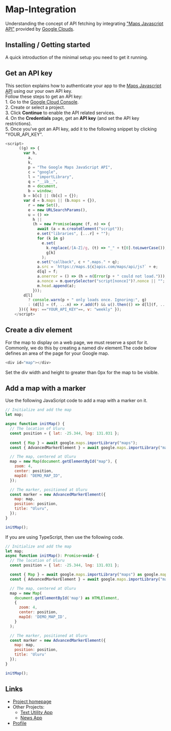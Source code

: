 # Map-Integration
Understanding the concept of API fetching by integrating <a href = "https://console.cloud.google.com/apis/library/maps-backend.googleapis.com?project=maps-api-437207">"Maps Javascript API"</a> provided by <a href="https://console.cloud.google.com/">Google Clouds</a>.

## Installing / Getting started
A quick introduction of the minimal setup you need to get it running.

## Get an API key
This section explains how to authenticate your app to the <a href = "https://console.cloud.google.com/apis/library/maps-backend.googleapis.com?project=maps-api-437207">Maps Javascript API</a> using our your own API key.
<br>Follow these steps to get an API key:
<br>1. Go to the <a href="https://console.cloud.google.com/">Google Cloud Console</a>.
<br>2. Create or select a project.
<br>3. Click <b>Continue</b> to enable the API related services.
<br>4. On the <b>Credentials</b> page, get an <b>API key</b> (and set the API key restrictions).
<br>5. Once you've got an API key, add it to the following snippet by clicking "YOUR_API_KEY".

```js
<script>
      ((g) => {
        var h,
          a,
          k,
          p = "The Google Maps JavaScript API",
          c = "google",
          l = "importLibrary",
          q = "__ib__",
          m = document,
          b = window;
        b = b[c] || (b[c] = {});
        var d = b.maps || (b.maps = {}),
          r = new Set(),
          e = new URLSearchParams(),
          u = () =>
            h ||
            (h = new Promise(async (f, n) => {
              await (a = m.createElement("script"));
              e.set("libraries", [...r] + "");
              for (k in g)
                e.set(
                  k.replace(/[A-Z]/g, (t) => "_" + t[0].toLowerCase()),
                  g[k]
                );
              e.set("callback", c + ".maps." + q);
              a.src = `https://maps.${c}apis.com/maps/api/js?` + e;
              d[q] = f;
              a.onerror = () => (h = n(Error(p + " could not load.")));
              a.nonce = m.querySelector("script[nonce]")?.nonce || "";
              m.head.append(a);
            }));
        d[l]
          ? console.warn(p + " only loads once. Ignoring:", g)
          : (d[l] = (f, ...n) => r.add(f) && u().then(() => d[l](f, ...n)));
      })({ key: =="YOUR_API_KEY"==, v: "weekly" });
    </script>
```

## Create a div element
For the map to display on a web page, we must reserve a spot for it. Commonly, we do this by creating a named div element.The code below defines an area of the page for your Google map.
``` js
<div id="map"></div>
```
Set the div width and height to greater than 0px for the map to be visible.

## Add a map with a marker
Use the following JavaScript code to add a map with a marker on it.

``` js
// Initialize and add the map
let map;

async function initMap() {
  // The location of Uluru
  const position = { lat: -25.344, lng: 131.031 };
  
  const { Map } = await google.maps.importLibrary("maps");
  const { AdvancedMarkerElement } = await google.maps.importLibrary("marker");

  // The map, centered at Uluru
  map = new Map(document.getElementById("map"), {
    zoom: 4,
    center: position,
    mapId: "DEMO_MAP_ID",
  });

  // The marker, positioned at Uluru
  const marker = new AdvancedMarkerElement({
    map: map,
    position: position,
    title: "Uluru",
  });
}

initMap();
```
If you are using TypeScript, then use the following code.

``` js
// Initialize and add the map
let map;
async function initMap(): Promise<void> {
  // The location of Uluru
  const position = { lat: -25.344, lng: 131.031 };

  const { Map } = await google.maps.importLibrary("maps") as google.maps.MapsLibrary;
  const { AdvancedMarkerElement } = await google.maps.importLibrary("marker") as google.maps.MarkerLibrary;

  // The map, centered at Uluru
  map = new Map(
    document.getElementById('map') as HTMLElement,
    {
      zoom: 4,
      center: position,
      mapId: 'DEMO_MAP_ID',
    }
  );

  // The marker, positioned at Uluru
  const marker = new AdvancedMarkerElement({
    map: map,
    position: position,
    title: 'Uluru'
  });
}

initMap();
```

[comment]: # "## Developing
In order to develop the project, follow these steps"
[comment]: # "### Building
To build the project for deployment, follow these steps"
[comment]: # "### Deploying/Publishing
To deploy the project to a server, follow these steps"
[comment]: # "## Features"
[comment]: # "## Contributing"

## Links

- <a href = "https://github.com/Roshan9807950330/Map-Integration">Project homepage</a>
- Other Projects:
  - <a href = "https://github.com/Roshan9807950330/Text-Utility-App">Text Utility App</a>
  - <a href = "https://github.com/Roshan9807950330/News-App">News App</a>
- <a href = "https://github.com/Roshan9807950330">Profile</a>

[comment]: # "## Licensing"
